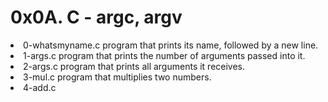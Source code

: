 <h1>0x0A. C - argc, argv</h1>
<li>0-whatsmyname.c program that prints its name, followed by a new line.</li>
<li>1-args.c program that prints the number of arguments passed into it.</li>
<li>2-args.c program that prints all arguments it receives.</li>
<li>3-mul.c program that multiplies two numbers.</li>
<li>4-add.c </li>
